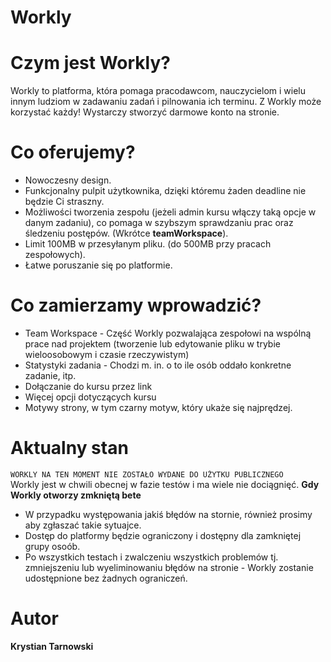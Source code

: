 # Workly


# Czym jest Workly?

Workly to platforma, która pomaga pracodawcom, nauczycielom i wielu innym ludziom w zadawaniu zadań i pilnowania ich terminu. Z Workly może korzystać każdy! Wystarczy stworzyć darmowe konto na stronie.

# Co oferujemy?

* Nowoczesny design. <br>
* Funkcjonalny pulpit użytkownika, dzięki któremu żaden deadline nie będzie Ci straszny. <br>
* Możliwości tworzenia zespołu (jeżeli admin kursu włączy taką opcje w danym zadaniu), co pomaga w szybszym sprawdzaniu prac oraz śledzeniu postępów. (Wkrótce **teamWorkspace**).<br>
* Limit 100MB w przesyłanym pliku. (do 500MB przy pracach zespołowych). <br>
* Łatwe poruszanie się po platformie. <br>

# Co zamierzamy wprowadzić? 

* Team Workspace - Część Workly pozwalająca zespołowi na wspólną prace nad projektem (tworzenie lub edytowanie pliku w trybie wieloosobowym i czasie rzeczywistym)
* Statystyki zadania - Chodzi m. in. o to ile osób oddało konkretne zadanie, itp.
* Dołączanie do kursu przez link
* Więcej opcji dotyczących kursu
* Motywy strony, w tym czarny motyw, który ukaże się najprędzej.

# Aktualny stan

```WORKLY NA TEN MOMENT NIE ZOSTAŁO WYDANE DO UŻYTKU PUBLICZNEGO``` <br>
Workly jest w chwili obecnej w fazie testów i ma wiele nie dociągnięć. 
**Gdy Workly otworzy zmkniętą bete**
* W przypadku występowania jakiś błędów na stornie, również prosimy aby zgłaszać takie sytuajce.
* Dostęp do platformy będzie ograniczony i dostępny dla zamkniętej grupy osoób.
* Po wszystkich testach i zwalczeniu wszystkich problemów tj. zmniejszeniu lub wyeliminowaniu błędów na stronie - Workly zostanie udostępnione bez żadnych ograniczeń.

# Autor

**Krystian Tarnowski**
